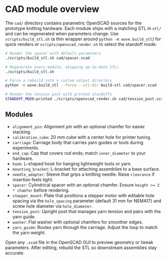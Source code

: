 # CAD module overview

The `cad/` directory contains parametric OpenSCAD sources for the prototype knitting hardware.
Each module ships with a matching STL in `stl/` and can be regenerated when parameters change.
Use `scripts/build_stl.sh` (a thin wrapper around `python -m wove.build_stl`) for quick renders or
`scripts/openscad_render.sh` to select the standoff mode.

```bash
# Render the spacer with default parameters
./scripts/build_stl.sh cad/spacer.scad

# Regenerate every module, skipping up-to-date STLs
./scripts/build_stl.sh

# Force a rebuild into a custom output directory
python -m wove.build_stl --force --stl-dir build-stl cad/spacer.scad

# Render the tension post with printed standoffs
STANDOFF_MODE=printed ./scripts/openscad_render.sh cad/tension_post.scad
```

## Modules

- `alignment_pin`: Alignment pin with an optional chamfer for easier stacking.
- `calibration_cube`: 20 mm cube with a center hole for printer tuning.
- `carriage`: Carriage body that carries yarn guides or tools during experiments.
- `end_cap`: Cap that covers rod ends; match `inner_diameter` to your hardware.
- `hook`: L-shaped hook for hanging lightweight tools or yarn.
- `mounting_bracket`: L-bracket for attaching assemblies to a base surface.
- `needle_adapter`: Sleeve that grips a knitting needle.
  Raise `clearance` if insertion feels tight.
- `spacer`: Cylindrical spacer with an optional chamfer.
  Ensure `height >= 2 * chamfer` before rendering.
- `stepper_mount`: Plate that positions a stepper motor with editable hole spacing via
  the `hole_spacing` parameter (default 31 mm for NEMA17) and screw hole diameter via
  `hole_diameter`.
- `tension_post`: Upright post that manages yarn tension and pairs with the yarn guide.
- `washer`: Flat washer with optional chamfers for smoother edges.
- `yarn_guide`: Routes yarn through the carriage.
  Adjust the loop to match the yarn weight.

Open any `.scad` file in the OpenSCAD GUI to preview geometry or tweak parameters. After editing,
rebuild the STL so downstream assemblies stay accurate.
